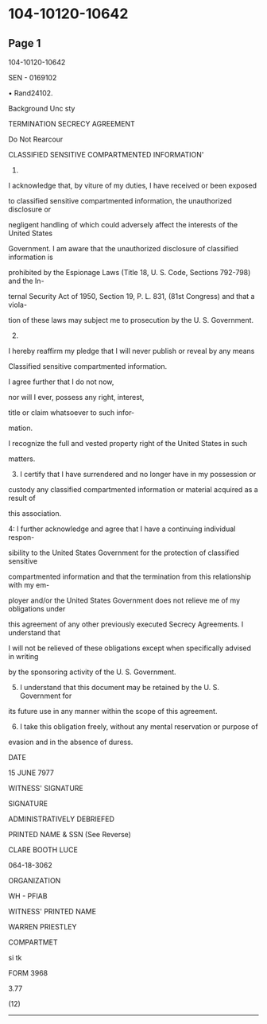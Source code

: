 # 104-10120-10642

## Page 1

104-10120-10642

SEN - 0169102

• Rand24102.

Background Unc sty

TERMINATION SECRECY AGREEMENT

Do Not Rearcour

CLASSIFIED SENSITIVE COMPARTMENTED INFORMATION'

1.

I acknowledge that, by viture of my duties, I have received or been exposed

to classified sensitive compartmented information, the unauthorized disclosure or

negligent handling of which could adversely affect the interests of the United States

Government. I am aware that the unauthorized disclosure of classified information is

prohibited by the Espionage Laws (Title 18, U. S. Code, Sections 792-798) and the In-

ternal Security Act of 1950, Section 19, P. L. 831, (81st Congress) and that a viola-

tion of these laws may subject me to prosecution by the U. S. Government.

2.

I hereby reaffirm my pledge that I will never publish or reveal by any means

Classified sensitive compartmented information.

I agree further that I do not now,

nor will I ever, possess any right, interest,

title or claim whatsoever to such infor-

mation.

I recognize the full and vested property right of the United States in such

matters.

3. I certify that I have surrendered and no longer have in my possession or

custody any classified compartmented information or material acquired as a result of

this association.

4: I further acknowledge and agree that I have a continuing individual respon-

sibility to the United States Government for the protection of classified sensitive

compartmented information and that the termination from this relationship with my em-

ployer and/or the United States Government does not relieve me of my obligations under

this agreement of any other previously executed Secrecy Agreements. I understand that

I will not be relieved of these obligations except when specifically advised in writing

by the sponsoring activity of the U. S. Government.

5. I understand that this document may be retained by the U. S. Government for

its future use in any manner within the scope of this agreement.

6. I take this obligation freely, without any mental reservation or purpose of

evasion and in the absence of duress.

DATE

15 JUNE 7977

WITNESS' SIGNATURE

SIGNATURE

ADMINISTRATIVELY DEBRIEFED

PRINTED NAME & SSN (See Reverse)

CLARE BOOTH LUCE

064-18-3062

ORGANIZATION

WH - PFIAB

WITNESS' PRINTED NAME

WARREN PRIESTLEY

COMPARTMET

si tk

FORM 3968

3.77

(12)

---

